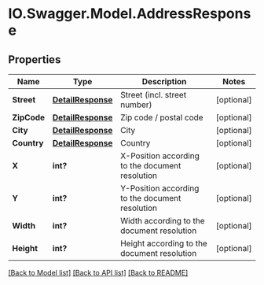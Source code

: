 # IO.Swagger.Model.AddressResponse
## Properties

Name | Type | Description | Notes
------------ | ------------- | ------------- | -------------
**Street** | [**DetailResponse**](DetailResponse.md) | Street (incl. street number) | [optional] 
**ZipCode** | [**DetailResponse**](DetailResponse.md) | Zip code / postal code | [optional] 
**City** | [**DetailResponse**](DetailResponse.md) | City | [optional] 
**Country** | [**DetailResponse**](DetailResponse.md) | Country | [optional] 
**X** | **int?** | X-Position according to the document resolution | [optional] 
**Y** | **int?** | Y-Position according to the document resolution | [optional] 
**Width** | **int?** | Width according to the document resolution | [optional] 
**Height** | **int?** | Height according to the document resolution | [optional] 

[[Back to Model list]](../README.md#documentation-for-models) [[Back to API list]](../README.md#documentation-for-api-endpoints) [[Back to README]](../README.md)

